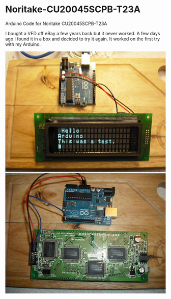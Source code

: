 # Noritake-CU20045SCPB-T23A
Arduino Code for Noritake CU20045SCPB-T23A

I bought a VFD off eBay a few years back but it never worked. A few days ago I found it in a box and decided to try it again.
It worked on the first try with my Arduino.

![](front.jpg)
![](back.jpg)
